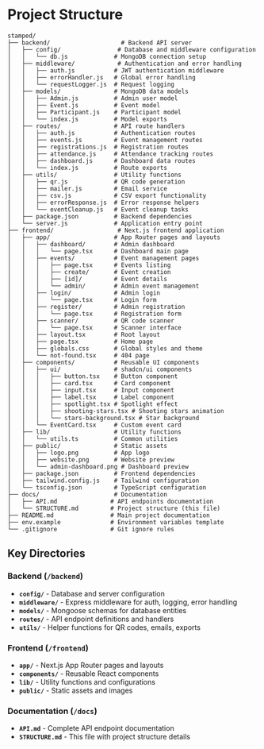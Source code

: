# Project Structure

```
stamped/
├── backend/                    # Backend API server
│   ├── config/                # Database and middleware configuration
│   │   └── db.js             # MongoDB connection setup
│   ├── middleware/            # Authentication and error handling
│   │   ├── auth.js           # JWT authentication middleware
│   │   ├── errorHandler.js   # Global error handling
│   │   └── requestLogger.js  # Request logging
│   ├── models/               # MongoDB data models
│   │   ├── Admin.js          # Admin user model
│   │   ├── Event.js          # Event model
│   │   ├── Participant.js    # Participant model
│   │   └── index.js          # Model exports
│   ├── routes/               # API route handlers
│   │   ├── auth.js           # Authentication routes
│   │   ├── events.js         # Event management routes
│   │   ├── registrations.js  # Registration routes
│   │   ├── attendance.js     # Attendance tracking routes
│   │   ├── dashboard.js      # Dashboard data routes
│   │   └── index.js          # Route exports
│   ├── utils/                # Utility functions
│   │   ├── qr.js             # QR code generation
│   │   ├── mailer.js         # Email service
│   │   ├── csv.js            # CSV export functionality
│   │   ├── errorResponse.js  # Error response helpers
│   │   └── eventCleanup.js   # Event cleanup tasks
│   ├── package.json          # Backend dependencies
│   └── server.js             # Application entry point
├── frontend/                  # Next.js frontend application
│   ├── app/                  # App Router pages and layouts
│   │   ├── dashboard/        # Admin dashboard
│   │   │   └── page.tsx      # Dashboard main page
│   │   ├── events/           # Event management pages
│   │   │   ├── page.tsx      # Events listing
│   │   │   ├── create/       # Event creation
│   │   │   ├── [id]/         # Event details
│   │   │   └── admin/        # Admin event management
│   │   ├── login/            # Admin login
│   │   │   └── page.tsx      # Login form
│   │   ├── register/         # Admin registration
│   │   │   └── page.tsx      # Registration form
│   │   ├── scanner/          # QR code scanner
│   │   │   └── page.tsx      # Scanner interface
│   │   ├── layout.tsx        # Root layout
│   │   ├── page.tsx          # Home page
│   │   ├── globals.css       # Global styles and theme
│   │   └── not-found.tsx     # 404 page
│   ├── components/           # Reusable UI components
│   │   ├── ui/               # shadcn/ui components
│   │   │   ├── button.tsx    # Button component
│   │   │   ├── card.tsx      # Card component
│   │   │   ├── input.tsx     # Input component
│   │   │   ├── label.tsx     # Label component
│   │   │   ├── spotlight.tsx # Spotlight effect
│   │   │   ├── shooting-stars.tsx # Shooting stars animation
│   │   │   └── stars-background.tsx # Star background
│   │   └── EventCard.tsx     # Custom event card
│   ├── lib/                  # Utility functions
│   │   └── utils.ts          # Common utilities
│   ├── public/               # Static assets
│   │   ├── logo.png          # App logo
│   │   ├── website.png       # Website preview
│   │   └── admin-dashboard.png # Dashboard preview
│   ├── package.json          # Frontend dependencies
│   ├── tailwind.config.js    # Tailwind configuration
│   └── tsconfig.json         # TypeScript configuration
├── docs/                     # Documentation
│   ├── API.md               # API endpoints documentation
│   └── STRUCTURE.md         # Project structure (this file)
├── README.md                # Main project documentation
├── env.example              # Environment variables template
└── .gitignore               # Git ignore rules
```

## Key Directories

### Backend (`/backend`)
- **`config/`** - Database and server configuration
- **`middleware/`** - Express middleware for auth, logging, error handling
- **`models/`** - Mongoose schemas for database entities
- **`routes/`** - API endpoint definitions and handlers
- **`utils/`** - Helper functions for QR codes, emails, exports

### Frontend (`/frontend`)
- **`app/`** - Next.js App Router pages and layouts
- **`components/`** - Reusable React components
- **`lib/`** - Utility functions and configurations
- **`public/`** - Static assets and images

### Documentation (`/docs`)
- **`API.md`** - Complete API endpoint documentation
- **`STRUCTURE.md`** - This file with project structure details
